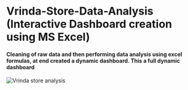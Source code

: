 # Vrinda-Store-Data-Analysis (Interactive Dashboard creation using MS Excel)  

#### Cleaning of raw data and then performing data analysis using excel formulas, at end created a dynamic dashboard. This a full dynamic dashboard

![Vrinda store analysis](https://github.com/user-attachments/assets/b52b94aa-fc6b-4e3c-af0b-edf45e9eb45a)


